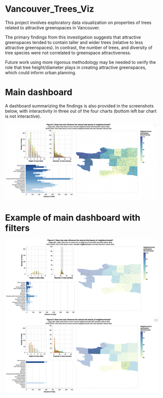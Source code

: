 # Vancouver_Trees_Viz
This project involves exploratory data visualization on properties of trees related to attractive greenspaces in Vancouver.

The primary findings from this investigation suggests that attractive greenspaces tended to contain taller and wider trees (relative to less attractive greenspaces). In contrast, the number of trees, and diversity of tree species were not correlated to greenspace attractiveness. 

Future work using more rigorous methodology may be needed to verify the role that tree height/diameter plays in creating attractive greenspaces, which could inform urban planning.


# Main dashboard
A dashboard summarizing the findings is also provided in the screenshots below, with interactivity in three out of the four charts (bottom left bar chart is not interactive).

![Main Dashboard](screenshots/main_dashboard.png)

# Example of main dashboard with filters
![Main Dashboard with Filters](screenshots/main_dashboard_filters_1.png)
![Main Dashboard with Filters](screenshots/main_dashboard_filters_2.png)

